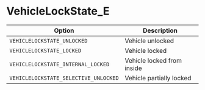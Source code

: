 # VehicleLockState_E

Option|Description
-|-
`VEHICLELOCKSTATE_UNLOCKED`|Vehicle unlocked
`VEHICLELOCKSTATE_LOCKED`|Vehicle locked
`VEHICLELOCKSTATE_INTERNAL_LOCKED`|Vehicle locked from inside
`VEHICLELOCKSTATE_SELECTIVE_UNLOCKED`|Vehicle partially locked